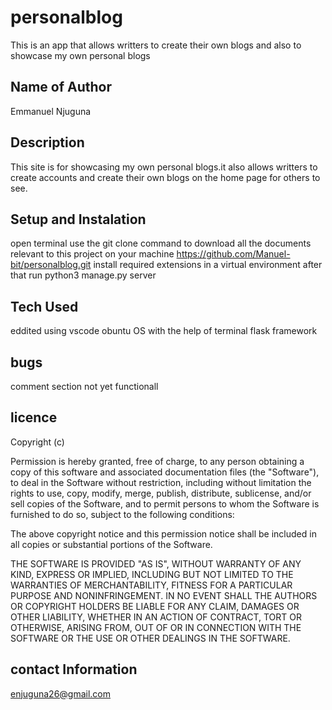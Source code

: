 # personalblog
This is an app that allows writters to create their own blogs and also to showcase my own personal blogs
## Name of Author
Emmanuel Njuguna
## Description
This site is for showcasing my own personal blogs.it also allows writters to create accounts and create 
their own blogs on the home page for others to see.
## Setup and Instalation
open terminal
use the git clone command to download all the documents relevant to this project on your machine
https://github.com/Manuel-bit/personalblog.git
install required extensions in a virtual environment
after that run python3 manage.py server
## Tech Used
eddited using vscode
obuntu OS
with the help of terminal
flask framework
## bugs
comment section not yet functionall
## licence
Copyright (c) <year> <copyright holders>

Permission is hereby granted, free of charge, to any person obtaining a copy
of this software and associated documentation files (the "Software"), to deal
in the Software without restriction, including without limitation the rights
to use, copy, modify, merge, publish, distribute, sublicense, and/or sell
copies of the Software, and to permit persons to whom the Software is
furnished to do so, subject to the following conditions:

The above copyright notice and this permission notice shall be included in all
copies or substantial portions of the Software.

THE SOFTWARE IS PROVIDED "AS IS", WITHOUT WARRANTY OF ANY KIND, EXPRESS OR
IMPLIED, INCLUDING BUT NOT LIMITED TO THE WARRANTIES OF MERCHANTABILITY,
FITNESS FOR A PARTICULAR PURPOSE AND NONINFRINGEMENT. IN NO EVENT SHALL THE
AUTHORS OR COPYRIGHT HOLDERS BE LIABLE FOR ANY CLAIM, DAMAGES OR OTHER
LIABILITY, WHETHER IN AN ACTION OF CONTRACT, TORT OR OTHERWISE, ARISING FROM,
OUT OF OR IN CONNECTION WITH THE SOFTWARE OR THE USE OR OTHER DEALINGS IN THE
SOFTWARE.
## contact Information
enjuguna26@gmail.com
